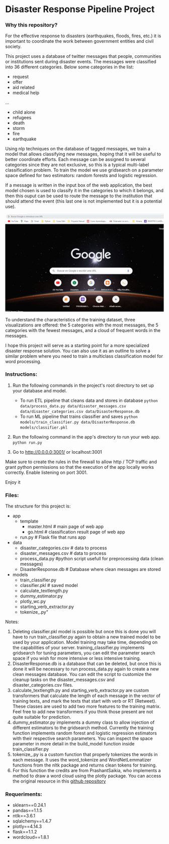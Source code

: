 # Disaster Response Pipeline Project

### Why this repository?

For the effective response to disasters (earthquakes, floods, fires, etc.) it is important to coordinate the work between government entities and civil society.

This project uses a database of twitter messages that people, communities or institutions sent during disaster events. The messages were classified into 36 different categories. Below some categories in the list:

- request
- offer
- aid related
- medical help

...

- child alone
- refugees
- death
- storm
- fire
- earthquake

Using nlp techniques on the database of tagged messages, we train a model that allows classifying new messages, hoping that it will be useful to better coordinate efforts. Each message can be assigned to several categories since they are not exclusive, so this is a typical multi-label classification problem. To train the model we use gridsearch on a parameter space defined for two estimators: random forests and logistic regression. 

If a message is written in the input box of the web application, the best model chosen is used to classify it in the categories to which it belongs, and then this ouput can be used to route the message to the institution that should attend the event (this last one is not implemented but it is a potential use).

<img src="Gif_clasificaci%C3%B3n.gif" alt="Gif_clasificación.gif">

To understand the characteristics of the training dataset, three visualizations are offered: the 5 categories with the most messages, the 5 categories with the fewest messages, and a cloud of frequent words in the messages.

I hope this project will serve as a starting point for a more specialized disaster response solution. You can also use it as an outline to solve a similar problem where you need to train a multiclass classification model for word processing.

### Instructions:

1. Run the following commands in the project's root directory to set up your database and model.

    - To run ETL pipeline that cleans data and stores in database
        `python data/process_data.py data/disaster_messages.csv data/disaster_categories.csv data/DisasterResponse.db`
    - To run ML pipeline that trains classifier and saves
        `python models/train_classifier.py data/DisasterResponse.db models/classifier.pkl`

2. Run the following command in the app's directory to run your web app.
    `python run.py`

3. Go to http://0.0.0.0:3001/ or localhost:3001

Make sure to create the rules in the firewall to allow http / TCP traffic and grant python permissions so that the execution of the app locally works correctly. Enable listening on port 3001.

Enjoy it

### Files:

The structure for this project is:

- app
   - template
      - master.html  # main page of web app
      - go.html  # classification result page of web app
   - run.py  # Flask file that runs app
- data
   - disaster_categories.csv  # data to process 
   - disaster_messages.csv  # data to process
   - process_data.py #python script usefull for preprocessing data (clean messages)
   - DisasterResponse.db   # Database where clean messages are stored
- models
   - train_classifier.py 
   - classifier.pkl  # saved model
   - calculate_textlength.py
   - dummy_estimator.py
   - plotly_wc.py
   - starting_verb_extractor.py
   - tokenize_.py"

Notes:

1. Deleting classifier.pkl model is possible but once this is done you will have to run train_classifier.py again to obtain a new trained model to be used by your application. Model training may take time, depending on the capabilities of your server. training_classifier.py implements gridsearch for tuning parameters, you can edit the parameter search space if you wish for more intensive or less intensive training.
2. DisasterResponse.db is a database that can be deleted, but once this is done it will be necessary to run process_data.py again to create a new clean messages database. You can edit the script to customize the cleanup tasks on the disaster_messages.csv and disaster_categories.csv files.
3. calculate_textlength.py and starting_verb_extractor.py are custom transformers that calculate the length of each message in the vector of training texts, and mark the texts that start with verb or RT (Retweet). These classes are used to add two more features to the training matrix. Feel free to add new transformers if you think those present are not quite suitable for prediction.
4. dummy_estimator.py implements a dummy class to allow injection of different estimators to the gridsearch method. Currently the training function implements random forest and logistic regression estimators with their respective search parameters. You can inspect the space parameter in more detail in the build_model function inside train_classifier.py
5. tokenize_.py is a custom function that properly tokenizes the words in each message. It uses the word_tokenize and WordNetLemmatizer functions from the nltk package and returns clean tokens for training.
6. For this function the credits are from PrashantSaikia, who implements a method to draw a word cloud using the plotly package. You can access the original resource in this [github repository](https://github.com/PrashantSaikia/Wordcloud-in-Plotly/blob/master/plotly_wordcloud.py)

### Requeriments:

- sklearn==0.24.1
- pandas==1.1.5
- ntlk==3.6.1
- sqlalchemy==1.4.7
- plotly==4.14.3
- flask==1.1.2
- wordcloud==1.8.1

